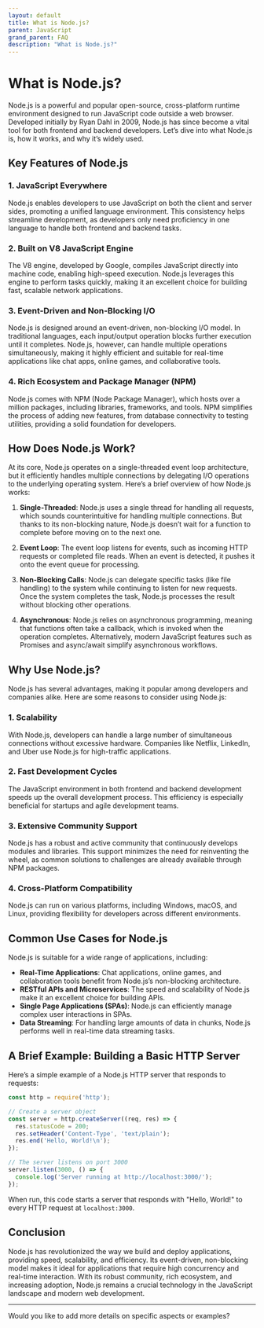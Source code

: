 ```yaml
---
layout: default
title: What is Node.js?
parent: JavaScript
grand_parent: FAQ
description: "What is Node.js?"
---
```


# What is Node.js?

Node.js is a powerful and popular open-source, cross-platform runtime environment designed to run JavaScript code outside a web browser. Developed initially by Ryan Dahl in 2009, Node.js has since become a vital tool for both frontend and backend developers. Let’s dive into what Node.js is, how it works, and why it’s widely used.

## Key Features of Node.js

### 1. **JavaScript Everywhere**
Node.js enables developers to use JavaScript on both the client and server sides, promoting a unified language environment. This consistency helps streamline development, as developers only need proficiency in one language to handle both frontend and backend tasks.

### 2. **Built on V8 JavaScript Engine**
The V8 engine, developed by Google, compiles JavaScript directly into machine code, enabling high-speed execution. Node.js leverages this engine to perform tasks quickly, making it an excellent choice for building fast, scalable network applications.

### 3. **Event-Driven and Non-Blocking I/O**
Node.js is designed around an event-driven, non-blocking I/O model. In traditional languages, each input/output operation blocks further execution until it completes. Node.js, however, can handle multiple operations simultaneously, making it highly efficient and suitable for real-time applications like chat apps, online games, and collaborative tools.

### 4. **Rich Ecosystem and Package Manager (NPM)**
Node.js comes with NPM (Node Package Manager), which hosts over a million packages, including libraries, frameworks, and tools. NPM simplifies the process of adding new features, from database connectivity to testing utilities, providing a solid foundation for developers.

## How Does Node.js Work?

At its core, Node.js operates on a single-threaded event loop architecture, but it efficiently handles multiple connections by delegating I/O operations to the underlying operating system. Here’s a brief overview of how Node.js works:

1. **Single-Threaded**: Node.js uses a single thread for handling all requests, which sounds counterintuitive for handling multiple connections. But thanks to its non-blocking nature, Node.js doesn’t wait for a function to complete before moving on to the next one.

2. **Event Loop**: The event loop listens for events, such as incoming HTTP requests or completed file reads. When an event is detected, it pushes it onto the event queue for processing.

3. **Non-Blocking Calls**: Node.js can delegate specific tasks (like file handling) to the system while continuing to listen for new requests. Once the system completes the task, Node.js processes the result without blocking other operations.

4. **Asynchronous**: Node.js relies on asynchronous programming, meaning that functions often take a callback, which is invoked when the operation completes. Alternatively, modern JavaScript features such as Promises and async/await simplify asynchronous workflows.

## Why Use Node.js?

Node.js has several advantages, making it popular among developers and companies alike. Here are some reasons to consider using Node.js:

### 1. **Scalability**
With Node.js, developers can handle a large number of simultaneous connections without excessive hardware. Companies like Netflix, LinkedIn, and Uber use Node.js for high-traffic applications.

### 2. **Fast Development Cycles**
The JavaScript environment in both frontend and backend development speeds up the overall development process. This efficiency is especially beneficial for startups and agile development teams.

### 3. **Extensive Community Support**
Node.js has a robust and active community that continuously develops modules and libraries. This support minimizes the need for reinventing the wheel, as common solutions to challenges are already available through NPM packages.

### 4. **Cross-Platform Compatibility**
Node.js can run on various platforms, including Windows, macOS, and Linux, providing flexibility for developers across different environments.

## Common Use Cases for Node.js

Node.js is suitable for a wide range of applications, including:

- **Real-Time Applications**: Chat applications, online games, and collaboration tools benefit from Node.js’s non-blocking architecture.
- **RESTful APIs and Microservices**: The speed and scalability of Node.js make it an excellent choice for building APIs.
- **Single Page Applications (SPAs)**: Node.js can efficiently manage complex user interactions in SPAs.
- **Data Streaming**: For handling large amounts of data in chunks, Node.js performs well in real-time data streaming tasks.

## A Brief Example: Building a Basic HTTP Server

Here’s a simple example of a Node.js HTTP server that responds to requests:

```javascript
const http = require('http');

// Create a server object
const server = http.createServer((req, res) => {
  res.statusCode = 200;
  res.setHeader('Content-Type', 'text/plain');
  res.end('Hello, World!\n');
});

// The server listens on port 3000
server.listen(3000, () => {
  console.log('Server running at http://localhost:3000/');
});
```

When run, this code starts a server that responds with "Hello, World!" to every HTTP request at `localhost:3000`.

## Conclusion

Node.js has revolutionized the way we build and deploy applications, providing speed, scalability, and efficiency. Its event-driven, non-blocking model makes it ideal for applications that require high concurrency and real-time interaction. With its robust community, rich ecosystem, and increasing adoption, Node.js remains a crucial technology in the JavaScript landscape and modern web development.

--- 

Would you like to add more details on specific aspects or examples?